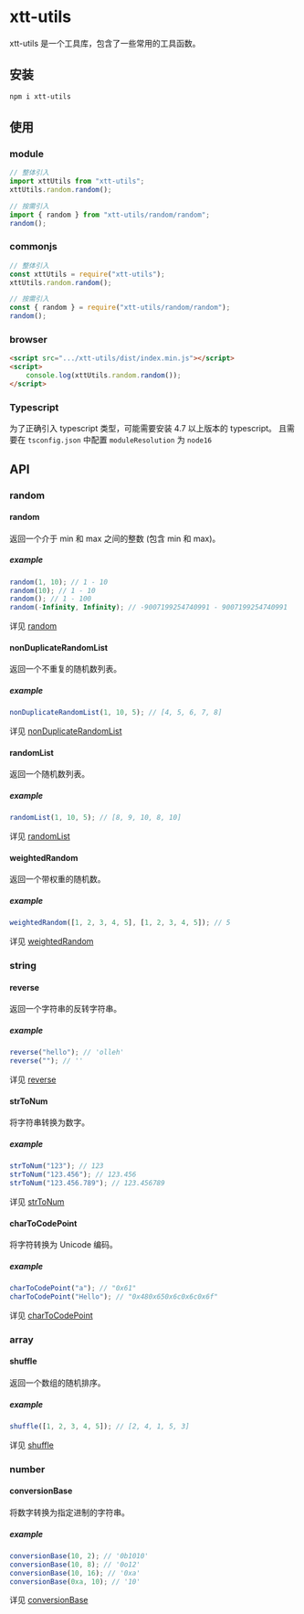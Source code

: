 # xtt-utils

xtt-utils 是一个工具库，包含了一些常用的工具函数。

## 安装

```bash
npm i xtt-utils
```

## 使用

### module

```javascript
// 整体引入
import xttUtils from "xtt-utils";
xttUtils.random.random();

// 按需引入
import { random } from "xtt-utils/random/random";
random();
```

### commonjs

```javascript
// 整体引入
const xttUtils = require("xtt-utils");
xttUtils.random.random();

// 按需引入
const { random } = require("xtt-utils/random/random");
random();
```

### browser

```html
<script src=".../xtt-utils/dist/index.min.js"></script>
<script>
	console.log(xttUtils.random.random());
</script>
```

### Typescript

为了正确引入 typescript 类型，可能需要安装 4.7 以上版本的 typescript。
且需要在 `tsconfig.json` 中配置 `moduleResolution` 为 `node16`

## API

### random

#### random

返回一个介于 min 和 max 之间的整数 (包含 min 和 max)。

##### example

```javascript
random(1, 10); // 1 - 10
random(10); // 1 - 10
random(); // 1 - 100
random(-Infinity, Infinity); // -9007199254740991 - 9007199254740991
```

详见 [random](./doc/api/number/random.md)

#### nonDuplicateRandomList

返回一个不重复的随机数列表。

##### example

```javascript
nonDuplicateRandomList(1, 10, 5); // [4, 5, 6, 7, 8]
```

详见 [nonDuplicateRandomList](./doc/api/random/nonDuplicateRandomList.md)

#### randomList

返回一个随机数列表。

##### example

```javascript
randomList(1, 10, 5); // [8, 9, 10, 8, 10]
```

详见 [randomList](./doc/api/random/randomList.md)

#### weightedRandom

返回一个带权重的随机数。

##### example

```javascript
weightedRandom([1, 2, 3, 4, 5], [1, 2, 3, 4, 5]); // 5
```

详见 [weightedRandom](./doc/api/random/weightedRandom.md)

### string

#### reverse

返回一个字符串的反转字符串。

##### example

```javascript
reverse("hello"); // 'olleh'
reverse(""); // ''
```

详见 [reverse](./doc/api/string/reverse.md)

#### strToNum

将字符串转换为数字。

##### example

```javascript
strToNum("123"); // 123
strToNum("123.456"); // 123.456
strToNum("123.456.789"); // 123.456789
```

详见 [strToNum](./doc/api/string/strTonum.md)

#### charToCodePoint

将字符转换为 Unicode 编码。

##### example

```javascript
charToCodePoint("a"); // "0x61"
charToCodePoint("Hello"); // "0x480x650x6c0x6c0x6f"
```

详见 [charToCodePoint](./doc/api/string/chartocodepoint.md)

### array

#### shuffle

返回一个数组的随机排序。

##### example

```javascript
shuffle([1, 2, 3, 4, 5]); // [2, 4, 1, 5, 3]
```

详见 [shuffle](./doc/api/array/shuffle.md)

### number

#### conversionBase

将数字转换为指定进制的字符串。

##### example

```javascript
conversionBase(10, 2); // '0b1010'
conversionBase(10, 8); // '0o12'
conversionBase(10, 16); // '0xa'
conversionBase(0xa, 10); // '10'
```

详见 [conversionBase](./doc/api/number/conversionbase.md)
